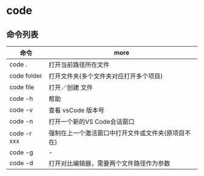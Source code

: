 # code

## 命令列表

| 命令          | more                       |
|-------------|----------------------------|
| code .      | 打开当前路径所在文件                 |
| code folder | 打开文件夹(多个文件夹对应打开多个项目)       |
| code file   | 打开／创建 文件                   |
| code -h     | 帮助                         |
| code -v     | 查看 vsCode 版本号              |
| code -n     | 打开一个新的VS Code会话窗口          |
| code -r xxx | 强制在上一个激活窗口中打开文件或文件夹(原项目不在) |
| code -g     | -                          |
| code -d     | 打开对比编辑器，需要两个文件路径作为参数       |
